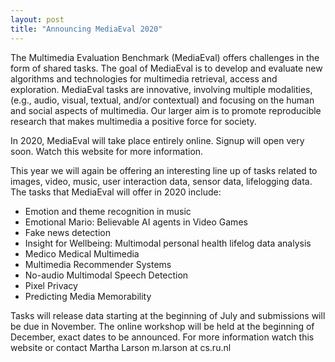 ```yaml
---
layout: post
title: "Announcing MediaEval 2020"
---
```


The Multimedia Evaluation Benchmark (MediaEval) offers challenges in the form of shared tasks. The goal of MediaEval is to develop and evaluate new algorithms and technologies for multimedia retrieval, access and exploration. MediaEval tasks are innovative, involving multiple modalities, (e.g., audio, visual, textual, and/or contextual) and focusing on the human and social aspects of multimedia. Our larger aim is to promote reproducible research that makes multimedia a positive force for society. 

In 2020, MediaEval will take place entirely online. Signup will open very soon. Watch this website for more information.

This year we will again be offering an interesting line up of tasks related to images, video, music, user interaction data, sensor data, lifelogging data. The tasks that MediaEval will offer in 2020 include:

  * Emotion and theme recognition in music
  * Emotional Mario: Believable AI agents in Video Games
  * Fake news detection
  * Insight for Wellbeing: Multimodal personal health lifelog data analysis
  * Medico Medical Multimedia
  * Multimedia Recommender Systems
  * No-audio Multimodal Speech Detection
  * Pixel Privacy 
  * Predicting Media Memorability

Tasks will release data starting at the beginning of July and submissions will be due in November. The online workshop will be held at the beginning of December, exact dates to be announced.  For more information watch this website or contact Martha Larson m.larson at cs.ru.nl